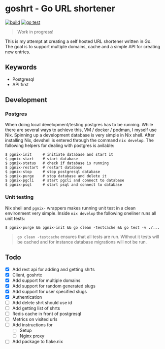 # goshrt - Go URL shortener

[![build](https://github.com/storvik/goshrt/actions/workflows/build.yml/badge.svg)](https://github.com/storvik/goshrt/actions/workflows/build.yml)
[![go test](https://github.com/storvik/goshrt/actions/workflows/gotest.yml/badge.svg)](https://github.com/storvik/goshrt/actions/workflows/gotest.yml)

> Work in progress!

This is my attempt at creating a self hosted URL shortener written in Go.
The goal is to support multiple domains, cache and a simple API for creating new entries.

## Keywords
- Postgresql
- API first

## Development

### Postgres

When doing local development/testing postgres has to be running.
While there are several ways to achieve this, VM / docker / podman, I myself use Nix.
Spinning up a development database is very simple in Nix shell.
After installing Nix, devshell is entered through the command `nix develop`.
The following helpers for dealing with postgres is avilable:

``` shell
$ pgnix-init     # initiate database and start it
$ pgnix-start    # start database
$ pgnix-status   # check if database is running
$ pgnix-restart  # restart database
$ pgnix-stop     # stop postgresql database
$ pgnix-purge    # stop database and delete it
$ pgnix-pgcli    # start pgcli and connect to database
$ pgnix-psql     # start psql and connect to database
```

### Unit testing

Nix shell and `pgnix-` wrappers makes running unit test in a clean environment very simple.
Inside `nix develop` the following oneliner runs all unit tests:

``` shell
$ pgnix-purge && pgnix-init && go clean -testcache && go test -v ./...
```

> `go clean -testcache` ensures that all tests are run.
> Without it tests will be cached and for instance database migrations will not be run.

## Todo
- [x] Add rest api for adding and getting shrts
- [x] Client, goshrtc
- [x] Add support for multiple domains
- [x] Add support for random generated slugs
- [x] Add support for user specified slugs
- [x] Authentication
- [ ] Add delete shrt should use id
- [ ] Add getting list of shrts
- [ ] Redis cache in front of postgresql
- [ ] Metrics on visited urls
- [ ] Add instructions for
  - [ ] Setup
  - [ ] Nginx proxy
- [ ] Add package to flake.nix

